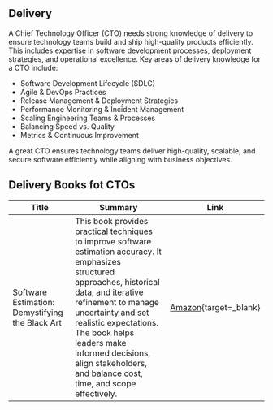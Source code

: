 #

## Delivery

A Chief Technology Officer (CTO) needs strong knowledge of delivery to ensure technology teams build and ship high-quality products efficiently. This includes expertise in software development processes, deployment strategies, and operational excellence. Key areas of delivery knowledge for a CTO include:

- Software Development Lifecycle (SDLC)
- Agile & DevOps Practices
- Release Management & Deployment Strategies
- Performance Monitoring & Incident Management
- Scaling Engineering Teams & Processes
- Balancing Speed vs. Quality
- Metrics & Continuous Improvement

A great CTO ensures technology teams deliver high-quality, scalable, and secure software efficiently while aligning with business objectives.

## Delivery Books fot CTOs

| Title                                           | Summary                                                                                                                                                                                                                                                                                                                                  | Link                                                                                                        |
| ----------------------------------------------- | ---------------------------------------------------------------------------------------------------------------------------------------------------------------------------------------------------------------------------------------------------------------------------------------------------------------------------------------- | ----------------------------------------------------------------------------------------------------------- |
| Software Estimation: Demystifying the Black Art | This book provides practical techniques to improve software estimation accuracy. It emphasizes structured approaches, historical data, and iterative refinement to manage uncertainty and set realistic expectations. The book helps leaders make informed decisions, align stakeholders, and balance cost, time, and scope effectively. | [Amazon](https://www.amazon.co.uk/Software-Estimation-Demystifying-Black-Art/dp/0735605351){target=\_blank} |
